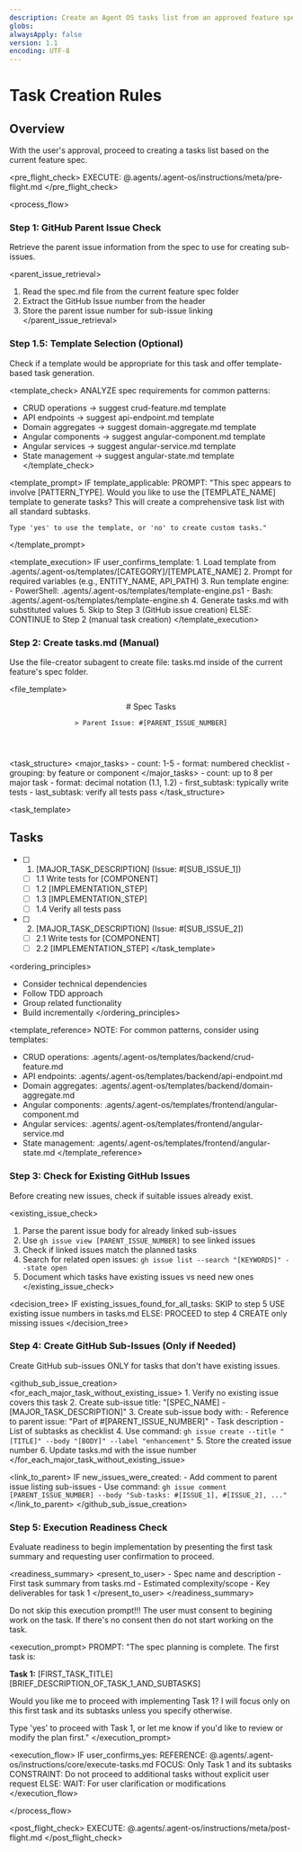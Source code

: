 ```yaml
---
description: Create an Agent OS tasks list from an approved feature spec
globs:
alwaysApply: false
version: 1.1
encoding: UTF-8
---
```


# Task Creation Rules

## Overview

With the user's approval, proceed to creating a tasks list based on the current feature spec.

<pre_flight_check>
  EXECUTE: @.agents/.agent-os/instructions/meta/pre-flight.md
</pre_flight_check>

<process_flow>

<step number="1" name="github_parent_issue_check">

### Step 1: GitHub Parent Issue Check

Retrieve the parent issue information from the spec to use for creating sub-issues.

<parent_issue_retrieval>
  1. Read the spec.md file from the current feature spec folder
  2. Extract the GitHub Issue number from the header
  3. Store the parent issue number for sub-issue linking
</parent_issue_retrieval>

</step>

<step number="1.5" name="template_selection" optional="true">

### Step 1.5: Template Selection (Optional)

Check if a template would be appropriate for this task and offer template-based task generation.

<template_check>
  ANALYZE spec requirements for common patterns:
  - CRUD operations → suggest crud-feature.md template
  - API endpoints → suggest api-endpoint.md template
  - Domain aggregates → suggest domain-aggregate.md template
  - Angular components → suggest angular-component.md template
  - Angular services → suggest angular-service.md template
  - State management → suggest angular-state.md template
</template_check>

<template_prompt>
  IF template_applicable:
    PROMPT: "This spec appears to involve [PATTERN_TYPE]. Would you like to use the [TEMPLATE_NAME] template to generate tasks? This will create a comprehensive task list with all standard subtasks.
    
    Type 'yes' to use the template, or 'no' to create custom tasks."
</template_prompt>

<template_execution>
  IF user_confirms_template:
    1. Load template from .agents/.agent-os/templates/[CATEGORY]/[TEMPLATE_NAME]
    2. Prompt for required variables (e.g., ENTITY_NAME, API_PATH)
    3. Run template engine:
       - PowerShell: .agents/.agent-os/templates/template-engine.ps1
       - Bash: .agents/.agent-os/templates/template-engine.sh
    4. Generate tasks.md with substituted values
    5. Skip to Step 3 (GitHub issue creation)
  ELSE:
    CONTINUE to Step 2 (manual task creation)
</template_execution>

</step>

<step number="2" subagent="file-creator" name="create_tasks">

### Step 2: Create tasks.md (Manual)

Use the file-creator subagent to create file: tasks.md inside of the current feature's spec folder.

<file_template>
  <header>
    # Spec Tasks
    
    > Parent Issue: #[PARENT_ISSUE_NUMBER]
  </header>
</file_template>

<task_structure>
  <major_tasks>
    - count: 1-5
    - format: numbered checklist
    - grouping: by feature or component
  </major_tasks>
  <subtasks>
    - count: up to 8 per major task
    - format: decimal notation (1.1, 1.2)
    - first_subtask: typically write tests
    - last_subtask: verify all tests pass
  </subtasks>
</task_structure>

<task_template>
  ## Tasks

  - [ ] 1. [MAJOR_TASK_DESCRIPTION] (Issue: #[SUB_ISSUE_1])
    - [ ] 1.1 Write tests for [COMPONENT]
    - [ ] 1.2 [IMPLEMENTATION_STEP]
    - [ ] 1.3 [IMPLEMENTATION_STEP]
    - [ ] 1.4 Verify all tests pass

  - [ ] 2. [MAJOR_TASK_DESCRIPTION] (Issue: #[SUB_ISSUE_2])
    - [ ] 2.1 Write tests for [COMPONENT]
    - [ ] 2.2 [IMPLEMENTATION_STEP]
</task_template>

<ordering_principles>
  - Consider technical dependencies
  - Follow TDD approach
  - Group related functionality
  - Build incrementally
</ordering_principles>

<template_reference>
  NOTE: For common patterns, consider using templates:
  - CRUD operations: .agents/.agent-os/templates/backend/crud-feature.md
  - API endpoints: .agents/.agent-os/templates/backend/api-endpoint.md
  - Domain aggregates: .agents/.agent-os/templates/backend/domain-aggregate.md
  - Angular components: .agents/.agent-os/templates/frontend/angular-component.md
  - Angular services: .agents/.agent-os/templates/frontend/angular-service.md
  - State management: .agents/.agent-os/templates/frontend/angular-state.md
</template_reference>

</step>

<step number="3" name="check_existing_github_issues">

### Step 3: Check for Existing GitHub Issues

Before creating new issues, check if suitable issues already exist.

<existing_issue_check>
  1. Parse the parent issue body for already linked sub-issues
  2. Use `gh issue view [PARENT_ISSUE_NUMBER]` to see linked issues
  3. Check if linked issues match the planned tasks
  4. Search for related open issues: `gh issue list --search "[KEYWORDS]" --state open`
  5. Document which tasks have existing issues vs need new ones
</existing_issue_check>

<decision_tree>
  IF existing_issues_found_for_all_tasks:
    SKIP to step 5
    USE existing issue numbers in tasks.md
  ELSE:
    PROCEED to step 4
    CREATE only missing issues
</decision_tree>

</step>

<step number="4" name="create_github_sub_issues">

### Step 4: Create GitHub Sub-Issues (Only if Needed)

Create GitHub sub-issues ONLY for tasks that don't have existing issues.

<github_sub_issue_creation>
  <for_each_major_task_without_existing_issue>
    1. Verify no existing issue covers this task
    2. Create sub-issue title: "[SPEC_NAME] - [MAJOR_TASK_DESCRIPTION]"
    3. Create sub-issue body with:
       - Reference to parent issue: "Part of #[PARENT_ISSUE_NUMBER]"
       - Task description
       - List of subtasks as checklist
    4. Use command: `gh issue create --title "[TITLE]" --body "[BODY]" --label "enhancement"`
    5. Store the created issue number
    6. Update tasks.md with the issue number
  </for_each_major_task_without_existing_issue>
  
  <link_to_parent>
    IF new_issues_were_created:
      - Add comment to parent issue listing sub-issues
      - Use command: `gh issue comment [PARENT_ISSUE_NUMBER] --body "Sub-tasks: #[ISSUE_1], #[ISSUE_2], ..."`
  </link_to_parent>
</github_sub_issue_creation>

</step>

<step number="5" name="execution_readiness">

### Step 5: Execution Readiness Check

Evaluate readiness to begin implementation by presenting the first task summary and requesting user confirmation to proceed.

<readiness_summary>
  <present_to_user>
    - Spec name and description
    - First task summary from tasks.md
    - Estimated complexity/scope
    - Key deliverables for task 1
  </present_to_user>
</readiness_summary>

Do not skip this execution prompt!!!  The user must consent to begining work on the task.  If there's no consent then do not start working on the task.

<execution_prompt>
  PROMPT: "The spec planning is complete. The first task is:

  **Task 1:** [FIRST_TASK_TITLE]
  [BRIEF_DESCRIPTION_OF_TASK_1_AND_SUBTASKS]

  Would you like me to proceed with implementing Task 1? I will focus only on this first task and its subtasks unless you specify otherwise.

  Type 'yes' to proceed with Task 1, or let me know if you'd like to review or modify the plan first."
</execution_prompt>

<execution_flow>
  IF user_confirms_yes:
    REFERENCE: @.agents/.agent-os/instructions/core/execute-tasks.md
    FOCUS: Only Task 1 and its subtasks
    CONSTRAINT: Do not proceed to additional tasks without explicit user request
  ELSE:
    WAIT: For user clarification or modifications
</execution_flow>

</step>

</process_flow>

<post_flight_check>
  EXECUTE: @.agents/.agent-os/instructions/meta/post-flight.md
</post_flight_check>
